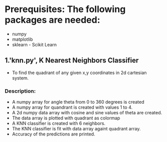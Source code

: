 # Prerequisites: The following packages are needed:
* numpy
* matplotlib
* sklearn - Scikit Learn

## 1.'knn.py', K Nearest Neighbors Classifier
* To find the quadrant of any given x,y coordinates in 2d cartesian system.
### Description:
* A numpy array for angle theta from 0 to 360 degrees is created
* A numpy array for quandrant is created with values 1 to 4.
* A 2d numpy data array with cosine and sine values of theta are created.
* The data array is plotted with quadrant as colormap
* A KNN classifier is created with 6 neighbors.
* The KNN classifier is fit with data array againt quadrant array.
* Accuracy of the predictions are printed.
